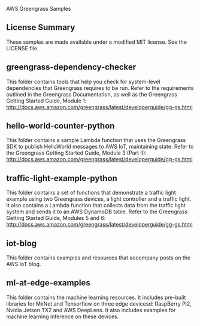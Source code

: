 AWS Greengrass Samples

## License Summary

These samples are made available under a modified MIT license. See the LICENSE file.

## greengrass-dependency-checker

This folder contains tools that help you check for system-level dependencies that Greengrass requires to be run.
Refer to the requirements outlined in the Greengrass Documentation, as well as the Greengrass Getting Started Guide, Module 1:
http://docs.aws.amazon.com/greengrass/latest/developerguide/gg-gs.html

## hello-world-counter-python

This folder contains a sample Lambda function that uses the Greengrass SDK to publish HelloWorld messages to AWS IoT, maintaining state.
Refer to the Greengrass Getting Started Guide, Module 3 (Part II): http://docs.aws.amazon.com/greengrass/latest/developerguide/gg-gs.html

## traffic-light-example-python

This folder contains a set of functions that demonstrate a traffic light example using two Greengrass devices, a light controller and a traffic light.
It also contains a Lambda function that collects data from the traffic light system and sends it to an AWS DynamoDB table.
Refer to the Greengrass Getting Started Guide, Modules 5 and 6: http://docs.aws.amazon.com/greengrass/latest/developerguide/gg-gs.html

## iot-blog

This folder contains examples and resources that accompany posts on the AWS IoT blog.

## ml-at-edge-examples

This folder contains the machine learning resources. It includes pre-built libraries for MxNet and Tensorflow on three edge devicesd: RaspBerry Pi2, Nvidia Jetson TX2 and AWS DeepLens. It also includes examples for machine learning inference on these devices.
